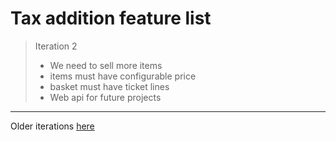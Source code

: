 # Tax addition feature list
> Iteration 2 
>- We need to sell more items
>- items must have configurable price
>- basket must have ticket lines
>- Web api for future projects
---
Older iterations [here](./OldIterations.md)


